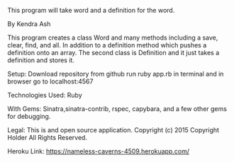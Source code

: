 This program will take word and a definition for the word.

By Kendra Ash

This program creates a class Word and many methods including a save, clear, find, and all. In addition to a definition method which pushes a definition onto an array. The second class is Definition and it just takes a definition and stores it.

Setup: Download repository from github run ruby app.rb in terminal and in browser go to localhost:4567

Technologies Used:
Ruby

With Gems: Sinatra,sinatra-contrib, rspec, capybara, and a few other gems for debugging.

Legal:
This is and open source application.
Copyright (c) 2015 Copyright Holder All Rights Reserved.

Heroku Link:  https://nameless-caverns-4509.herokuapp.com/
